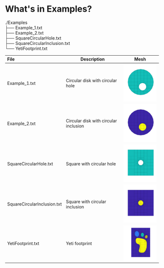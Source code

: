 
# What's in Examples? <a name="whats-in-examples"></a>

./Examples  
├── Example_1.txt  
├── Example_2.txt  
├── SquareCircularHole.txt  
├── SquareCircularInclusion.txt  
└── YetiFootprint.txt  


| File                          | Description                           |  Mesh |
| :---------------------------- | ------------------------------------ | :-----: |
|  Example_1.txt                | Circular disk with circular hole      | <img src="../Images/Examples/Example_1.png" alt="Example_1" width="150px"/>                                    |
|  Example_2.txt                | Circular disk with circular inclusion | <img src="../Images/Examples/Example_2.png" alt="Example_2" width="150px"/>                                    |
|  SquareCircularHole.txt       | Square with circular hole             | <img src="../Images/Examples/SquareCircularHole.png" alt="Square with circular hole" width="150px"/>           |
|  SquareCircularInclusion.txt  | Square with circular inclusion        | <img src="../Images/Examples/SquareCircularInclusion.png" alt="Square with circular inclusion" width="150px"/> |
|  YetiFootprint.txt            | Yeti footprint                        | <img src="../Images/Examples/YetiFootprint.png" alt="Yeti footprint" width="150px"/>                           |


